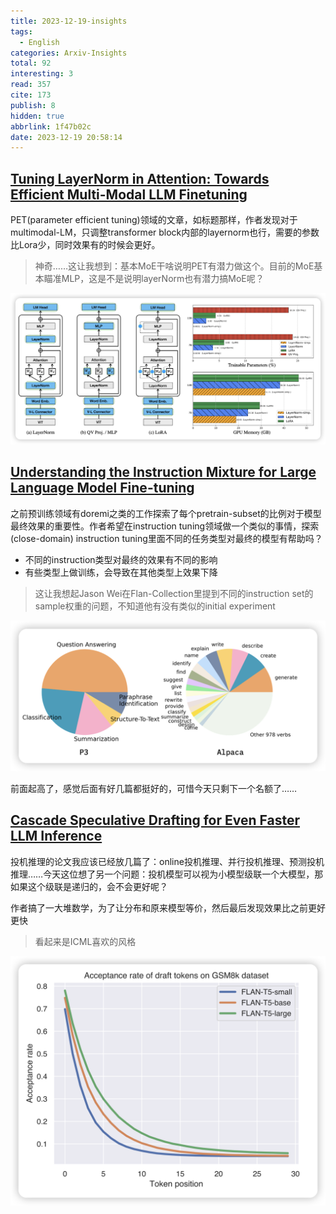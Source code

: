 ```yaml
---
title: 2023-12-19-insights
tags:
  - English
categories: Arxiv-Insights
total: 92
interesting: 3
read: 357
cite: 173
publish: 8
hidden: true
abbrlink: 1f47b02c
date: 2023-12-19 20:58:14
---
```




## [Tuning LayerNorm in Attention: Towards Efficient Multi-Modal LLM Finetuning](https://arxiv.org/pdf/2312.11420.pdf)

PET(parameter efficient tuning)领域的文章，如标题那样，作者发现对于multimodal-LM，只调整transformer block内部的layernorm也行，需要的参数比Lora少，同时效果有的时候会更好。

> 神奇……这让我想到：基本MoE干啥说明PET有潜力做这个。目前的MoE基本瞄准MLP，这是不是说明layerNorm也有潜力搞MoE呢？

<img src="../../files/images/arxiv-insights/2023-12-18-12-22/tune-layernorm.png">

## [Understanding the Instruction Mixture for Large Language Model Fine-tuning](https://arxiv.org/pdf/2312.10793.pdf)

之前预训练领域有doremi之类的工作探索了每个pretrain-subset的比例对于模型最终效果的重要性。作者希望在instruction tuning领域做一个类似的事情，探索(close-domain) instruction tuning里面不同的任务类型对最终的模型有帮助吗？

- 不同的instruction类型对最终的效果有不同的影响
- 有些类型上做训练，会导致在其他类型上效果下降

> 这让我想起Jason Wei在Flan-Collection里提到不同的instruction set的sample权重的问题，不知道他有没有类似的initial experiment

<img src="../../files/images/arxiv-insights/2023-12-18-12-22/instruction-mixture.png">



前面起高了，感觉后面有好几篇都挺好的，可惜今天只剩下一个名额了……

## [Cascade Speculative Drafting for Even Faster LLM Inference](https://arxiv.org/pdf/2312.11462.pdf)

投机推理的论文我应该已经放几篇了：online投机推理、并行投机推理、预测投机推理……今天这位想了另一个问题：投机模型可以视为小模型级联一个大模型，那如果这个级联是递归的，会不会更好呢？

作者搞了一大堆数学，为了让分布和原来模型等价，然后最后发现效果比之前更好更快

> 看起来是ICML喜欢的风格

<img src="../../files/images/arxiv-insights/2023-12-18-12-22/cas-spe.png">
